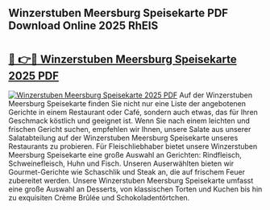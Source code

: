 ## Winzerstuben Meersburg Speisekarte PDF Download Online 2025 RhEIS

# <h2><a href="http://gc9r53.nevu.top/?p=Winzerstuben+Meersburg+Speisekarte">🔗 👉🔴 Winzerstuben Meersburg Speisekarte 2025 PDF</a></h2>

[![Winzerstuben Meersburg Speisekarte 2025 PDF](https://i.imgur.com/dBaPXMq.png)](http://gc9r53.nevu.top/?p=Winzerstuben+Meersburg+Speisekarte)
Auf der Winzerstuben Meersburg Speisekarte finden Sie nicht nur eine Liste der angebotenen Gerichte in einem Restaurant oder Café, sondern auch etwas, das für Ihren Geschmack köstlich und geeignet ist. Wenn Sie nach einem leichten und frischen Gericht suchen, empfehlen wir Ihnen, unsere Salate aus unserer Salatabteilung auf der Winzerstuben Meersburg Speisekarte unseres Restaurants zu probieren. Für Fleischliebhaber bietet unsere Winzerstuben Meersburg Speisekarte eine große Auswahl an Gerichten: Rindfleisch, Schweinefleisch, Huhn und Fisch. Unseren Auserwählten bieten wir Gourmet-Gerichte wie Schaschlik und Steak an, die auf frischem Feuer zubereitet werden. Unsere Winzerstuben Meersburg Speisekarte umfasst eine große Auswahl an Desserts, von klassischen Torten und Kuchen bis hin zu exquisiten Crème Brûlée und Schokoladentörtchen.

